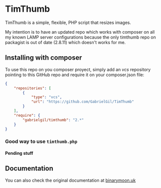 # TimThumb

TimThumb is a simple, flexible, PHP script that resizes images.

My intention is to have an updated repo which works with composer on all my known LAMP server configurations because the only timthumb repo on packagist is out of date (2.8.11) which doesn't works for me.


## Installing with composer

To use this repo on you composer proyect, simply add an *vcs* repository pointing to this GitHub repo and require it on your composer.json file:

```json
{
	"repositories": [
		{
			"type": "vcs",
			"url": "https://github.com/GabrielGil/TimThumb"
		}
	],
	"require": {
		"gabrielgil/timthumb": "2.*"
	}
}
```

### Good way to use `timthumb.php`

#### Pending stuff

## Documentation

You can also check the original documentation at [binarymoon.uk](http://binarymoon.co.uk/projects/timthumb)